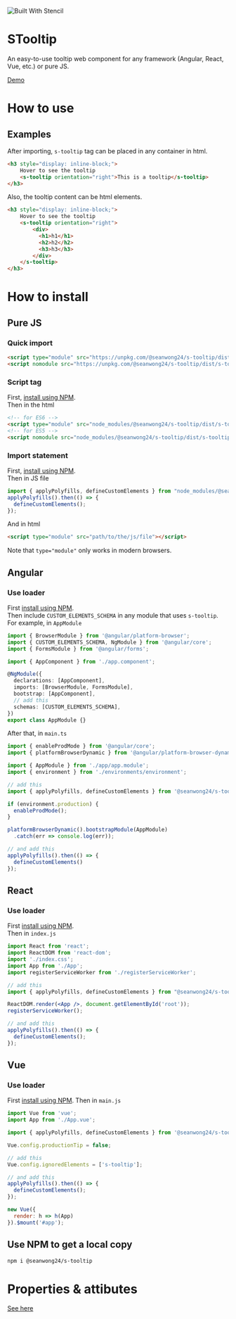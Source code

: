 ![Built With Stencil](https://img.shields.io/badge/-Built%20With%20Stencil-16161d.svg?logo=data%3Aimage%2Fsvg%2Bxml%3Bbase64%2CPD94bWwgdmVyc2lvbj0iMS4wIiBlbmNvZGluZz0idXRmLTgiPz4KPCEtLSBHZW5lcmF0b3I6IEFkb2JlIElsbHVzdHJhdG9yIDE5LjIuMSwgU1ZHIEV4cG9ydCBQbHVnLUluIC4gU1ZHIFZlcnNpb246IDYuMDAgQnVpbGQgMCkgIC0tPgo8c3ZnIHZlcnNpb249IjEuMSIgaWQ9IkxheWVyXzEiIHhtbG5zPSJodHRwOi8vd3d3LnczLm9yZy8yMDAwL3N2ZyIgeG1sbnM6eGxpbms9Imh0dHA6Ly93d3cudzMub3JnLzE5OTkveGxpbmsiIHg9IjBweCIgeT0iMHB4IgoJIHZpZXdCb3g9IjAgMCA1MTIgNTEyIiBzdHlsZT0iZW5hYmxlLWJhY2tncm91bmQ6bmV3IDAgMCA1MTIgNTEyOyIgeG1sOnNwYWNlPSJwcmVzZXJ2ZSI%2BCjxzdHlsZSB0eXBlPSJ0ZXh0L2NzcyI%2BCgkuc3Qwe2ZpbGw6I0ZGRkZGRjt9Cjwvc3R5bGU%2BCjxwYXRoIGNsYXNzPSJzdDAiIGQ9Ik00MjQuNywzNzMuOWMwLDM3LjYtNTUuMSw2OC42LTkyLjcsNjguNkgxODAuNGMtMzcuOSwwLTkyLjctMzAuNy05Mi43LTY4LjZ2LTMuNmgzMzYuOVYzNzMuOXoiLz4KPHBhdGggY2xhc3M9InN0MCIgZD0iTTQyNC43LDI5Mi4xSDE4MC40Yy0zNy42LDAtOTIuNy0zMS05Mi43LTY4LjZ2LTMuNkgzMzJjMzcuNiwwLDkyLjcsMzEsOTIuNyw2OC42VjI5Mi4xeiIvPgo8cGF0aCBjbGFzcz0ic3QwIiBkPSJNNDI0LjcsMTQxLjdIODcuN3YtMy42YzAtMzcuNiw1NC44LTY4LjYsOTIuNy02OC42SDMzMmMzNy45LDAsOTIuNywzMC43LDkyLjcsNjguNlYxNDEuN3oiLz4KPC9zdmc%2BCg%3D%3D&colorA=16161d&style=flat-square)

# STooltip
An easy-to-use tooltip web component for any framework (Angular, React, Vue, etc.) or pure JS.

[Demo](https://seanwong24.github.io/s-tooltip/)

# How to use
## Examples
After importing, ```s-tooltip``` tag can be placed in any container in html.
```html
<h3 style="display: inline-block;">
    Hover to see the tooltip
    <s-tooltip orientation="right">This is a tooltip</s-tooltip>
</h3>

```
Also, the tooltip content can be html elements.
```html
<h3 style="display: inline-block;">
    Hover to see the tooltip
    <s-tooltip orientation="right">
        <div>
          <h1>h1</h1>
          <h2>h2</h2>
          <h3>h3</h3>
        </div>
    </s-tooltip>
</h3>
```

# How to install
## Pure JS
### Quick import
```html
<script type="module" src="https://unpkg.com/@seanwong24/s-tooltip/dist/s-tooltip/s-tooltip.esm.js"></script>
<script nomodule src="https://unpkg.com/@seanwong24/s-tooltip/dist/s-tooltip/s-tooltip.js"></script>
```
### Script tag
First, [install using NPM](#use-npm-to-get-a-local-copy).  
Then in the html
```html
<!-- for ES6 -->
<script type="module" src="node_modules/@seanwong24/s-tooltip/dist/s-tooltip/s-tooltip.esm.js"></script>
<!-- for ES5 -->
<script nomodule src="node_modules/@seanwong24/s-tooltip/dist/s-tooltip/s-tooltip.js"></script>
```
### Import statement
First, [install using NPM](#use-npm-to-get-a-local-copy).  
Then in JS file
```js
import { applyPolyfills, defineCustomElements } from "node_modules/@seanwong24/s-tooltip/loader/index.js";
applyPolyfills().then(() => {
  defineCustomElements();
});
```
And in html
```html
<script type="module" src="path/to/the/js/file"></script>
```
Note that ```type="module"``` only works in modern browsers.
## Angular
### Use loader
First [install using NPM](#use-npm-to-get-a-local-copy).  
Then include ```CUSTOM_ELEMENTS_SCHEMA``` in any module that uses ```s-tooltip```. For example, in ```AppModule```
```ts
import { BrowserModule } from '@angular/platform-browser';
import { CUSTOM_ELEMENTS_SCHEMA, NgModule } from '@angular/core';
import { FormsModule } from '@angular/forms';

import { AppComponent } from './app.component';

@NgModule({
  declarations: [AppComponent],
  imports: [BrowserModule, FormsModule],
  bootstrap: [AppComponent],
  // add this
  schemas: [CUSTOM_ELEMENTS_SCHEMA],
})
export class AppModule {}
```
After that, in ```main.ts```
```ts
import { enableProdMode } from '@angular/core';
import { platformBrowserDynamic } from '@angular/platform-browser-dynamic';

import { AppModule } from './app/app.module';
import { environment } from './environments/environment';

// add this
import { applyPolyfills, defineCustomElements } from '@seanwong24/s-tooltip/loader';

if (environment.production) {
  enableProdMode();
}

platformBrowserDynamic().bootstrapModule(AppModule)
  .catch(err => console.log(err));

// and add this
applyPolyfills().then(() => {
  defineCustomElements()
});
```
## React
### Use loader
First [install using NPM](#use-npm-to-get-a-local-copy).  
Then in ```index.js```
```jsx
import React from 'react';
import ReactDOM from 'react-dom';
import './index.css';
import App from './App';
import registerServiceWorker from './registerServiceWorker';

// add this
import { applyPolyfills, defineCustomElements } from "@seanwong24/s-tooltip/loader";

ReactDOM.render(<App />, document.getElementById('root'));
registerServiceWorker();

// and add this
applyPolyfills().then(() => {
  defineCustomElements();
});
```
## Vue
### Use loader
First [install using NPM](#use-npm-to-get-a-local-copy).
Then in ```main.js```
```js
import Vue from 'vue';
import App from './App.vue';

import { applyPolyfills, defineCustomElements } from '@seanwong24/s-tooltip/loader';

Vue.config.productionTip = false;

// add this
Vue.config.ignoredElements = ['s-tooltip'];

// and add this
applyPolyfills().then(() => {
  defineCustomElements();
});

new Vue({
  render: h => h(App)
}).$mount('#app');
```
## Use NPM to get a local copy
```sh
npm i @seanwong24/s-tooltip
```

# Properties & attibutes
[See here](./src/components/s-tooltip/readme.md)